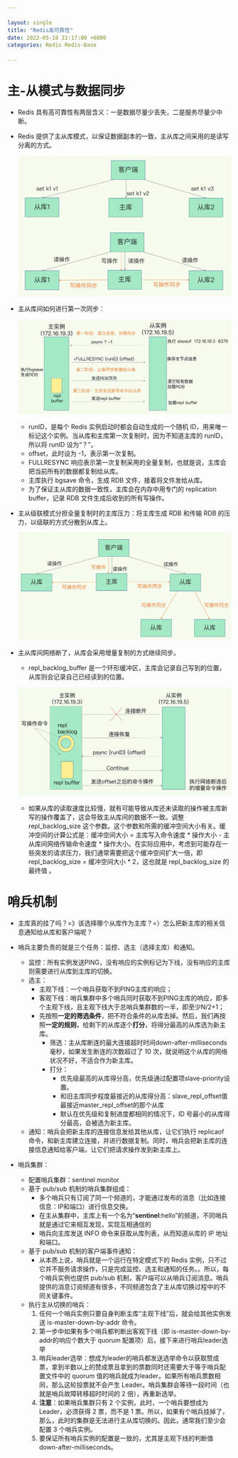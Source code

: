 ```yaml
---

layout: single  
title: "Redis高可靠性"  
date: 2022-05-18 22:17:00 +0800   
categories: Redis Redis-Base

---
```


# 主-从模式与数据同步

* Redis 具有高可靠性有两层含义：一是数据尽量少丢失，二是服务尽量少中断。
* Redis 提供了主从库模式，以保证数据副本的一致，主从库之间采用的是读写分离的方式。
	
	![Redis主从库和读写分离](/assets/img/Redis主从库和读写分离.jpg)
	
* 主从库间如何进行第一次同步：
	
	![主从库第一次同步的流程](/assets/img/主从库第一次同步的流程.jpg)
	
	* runID，是每个 Redis 实例启动时都会自动生成的一个随机 ID，用来唯一标记这个实例。当从库和主库第一次复制时，因为不知道主库的 runID，所以将 runID 设为“？”。
	* offset，此时设为 -1，表示第一次复制。 	
	* FULLRESYNC 响应表示第一次复制采用的全量复制，也就是说，主库会把当前所有的数据都复制给从库。
	* 主库执行 bgsave 命令，生成 RDB 文件，接着将文件发给从库。
	* 为了保证主从库的数据一致性，主库会在内存中用专门的 replication buffer，记录 RDB 文件生成后收到的所有写操作。
* 主从级联模式分担全量复制时的主库压力：将主库生成 RDB 和传输 RDB 的压力，以级联的方式分散到从库上。
	
	![级联的“主-从-从”模式](/assets/img/级联的“主-从-从”模式.jpg)
	
* 主从库间网络断了，从库会采用增量复制的方式继续同步。
	* repl_backlog_buffer 是一个环形缓冲区，主库会记录自己写到的位置，从库则会记录自己已经读到的位置。

	![Redis增量复制流程](/assets/img/Redis增量复制流程.jpg)
	
	* 如果从库的读取速度比较慢，就有可能导致从库还未读取的操作被主库新写的操作覆盖了，这会导致主从库间的数据不一致。调整 repl_backlog_size 这个参数。这个参数和所需的缓冲空间大小有关。缓冲空间的计算公式是：缓冲空间大小 = 主库写入命令速度 * 操作大小 - 主从库间网络传输命令速度 * 操作大小。在实际应用中，考虑到可能存在一些突发的请求压力，我们通常需要把这个缓冲空间扩大一倍，即 repl_backlog_size = 缓冲空间大小 * 2，这也就是 repl_backlog_size 的最终值 。

# 哨兵机制

* 主库真的挂了吗？=》该选择哪个从库作为主库？=〉怎么把新主库的相关信息通知给从库和客户端呢？
* 哨兵主要负责的就是三个任务：监控、选主（选择主库）和通知。
	* 监控：所有实例发送PING，没有响应的实例标记为下线，没有响应的主库则需要进行从库到主库的切换。
	* 选主：
		* 主观下线：一个哨兵获取不到PING主库的响应；
		* 客观下线：哨兵集群中多个哨兵同时获取不到PING主库的响应，即多个主观下线，且主观下线大于总哨兵集群数的一半，即至少N/2+1；
		* 先按照**一定的筛选条件**，把不符合条件的从库去掉。然后，我们再按照**一定的规则**，给剩下的从库逐个**打分**，将得分最高的从库选为新主库。
			* 筛选：主从库断连的最大连接超时时间down-after-milliseconds 毫秒，如果发生断连的次数超过了 10 次，就说明这个从库的网络状况不好，不适合作为新主库。 
			* 打分：
				* 优先级最高的从库得分高，优先级通过配置项slave-priority设置。
				* 和旧主库同步程度最接近的从库得分高：slave_repl_offset值最接近master_repl_offset的那个从库
				* 默认在优先级和复制进度都相同的情况下，ID 号最小的从库得分最高，会被选为新主库。 
	* 通知：哨兵会把新主库的连接信息发给其他从库，让它们执行 replicaof 命令，和新主库建立连接，并进行数据复制。同时，哨兵会把新主库的连接信息通知给客户端，让它们把请求操作发到新主库上。

* 哨兵集群：
	* 配置哨兵集群：sentinel monitor <master-name> <ip> <redis-port> <quorum>  
	* 基于 pub/sub 机制的哨兵集群组成：
		* 多个哨兵只有订阅了同一个频道的，才能通过发布的消息（比如连接信息：IP和端口）进行信息交换。 
		* 在主从集群中，主库上有一个名为“__sentinel__:hello”的频道，不同哨兵就是通过它来相互发现，实现互相通信的 		
		*  哨兵向主库发送 INFO 命令来获取从库列表，从而知道从库的 IP 地址和端口。
	* 基于 pub/sub 机制的客户端事件通知：
		* 从本质上说，哨兵就是一个运行在特定模式下的 Redis 实例，只不过它并不服务请求操作，只是完成监控、选主和通知的任务。。所以，每个哨兵实例也提供 pub/sub 机制，客户端可以从哨兵订阅消息。哨兵提供的消息订阅频道有很多，不同频道包含了主从库切换过程中的不同关键事件。
	* 执行主从切换的哨兵：
		1.  任何一个哨兵实例只要自身判断主库“主观下线”后，就会给其他实例发送 is-master-down-by-addr 命令。
		2. 第一步中如果有多个哨兵都判断出客观下线（即 is-master-down-by-addr的响应个数大于 quorum 配置项）后，接下来进行哨兵leader选举
		3. 哨兵leader选举：想成为leader的哨兵都发送选举命令以获取赞成票，拿到半数以上的赞成票且拿到的票数同时还需要大于等于哨兵配置文件中的 quorum 值的哨兵就成为leader。如果所有哨兵票数相同，那么这轮投票就不会产生 Leader。哨兵集群会等待一段时间（也就是哨兵故障转移超时时间的 2 倍），再重新选举。
		4. **注意**：如果哨兵集群只有 2 个实例，此时，一个哨兵要想成为 Leader，必须获得 2 票，而不是 1 票。所以，如果有个哨兵挂掉了，那么，此时的集群是无法进行主从库切换的。因此，通常我们至少会配置 3 个哨兵实例。
		5. 要保证所有哨兵实例的配置是一致的，尤其是主观下线的判断值 down-after-milliseconds。
			